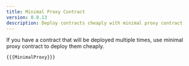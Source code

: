 ```yaml
---
title: Minimal Proxy Contract
version: 0.8.13
description: Deploy contracts cheaply with minimal proxy contract
---
```


If you have a contract that will be deployed multiple times, use minimal proxy contract to deploy them cheaply.

```solidity
{{{MinimalProxy}}}
```
